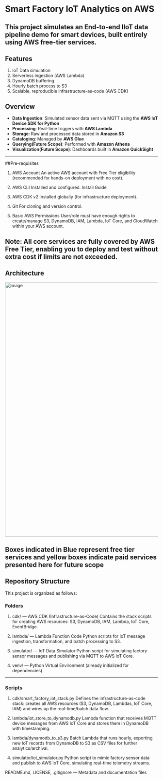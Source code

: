 # Smart Factory IoT Analytics on AWS

This project simulates an End-to-end IIoT data pipeline demo for smart devices, built entirely using AWS free-tier services.
---

## Features

1. IoT Data simulation
2. Serverless ingestion (AWS Lambda)
3. DynamoDB buffering
4. Hourly batch process to S3
5. Scalable, reproducible infrastructure-as-code (AWS CDK)

## Overview

- **Data Ingestion**: Simulated sensor data sent via MQTT using the **AWS IoT Device SDK for Python**
- **Processing**: Real-time triggers with **AWS Lambda**
- **Storage**: Raw and processed data stored in **Amazon S3**
- **Cataloging**: Managed by **AWS Glue**
- **Querying(Future Scope)**: Performed with **Amazon Athena**
- **Visualization(Future Scope)**: Dashboards built in **Amazon QuickSight**
---

##Pre-requisites

1. AWS Account
An active AWS account with Free Tier eligibility (recommended for hands-on deployment with no cost).

2. AWS CLI
Installed and configured. Install Guide

3. AWS CDK v2
Installed globally (for infrastructure deployment).

4. Git
For cloning and version control.

5. Basic AWS Permissions
User/role must have enough rights to create/manage S3, DynamoDB, IAM, Lambda, IoT Core, and CloudWatch within your AWS account.

Note:
All core services are fully covered by AWS Free Tier, enabling you to deploy and test without extra cost if limits are not exceeded.
---

## Architecture

<img width="1848" height="835" alt="image" src="https://github.com/user-attachments/assets/0253334f-8b22-459c-954f-e9c026938def" />

Boxes indicated in Blue represent free tier services and yellow boxes indicate paid services presented here for future scope
---

## Repository Structure

This project is organized as follows:

### Folders
1. cdk/ — AWS CDK (Infrastructure-as-Code)
Contains the stack scripts for creating AWS resources: S3, DynamoDB, IAM, Lambda, IoT Core, EventBridge.

2. lambda/ — Lambda Function Code
Python scripts for IoT message ingestion, transformation, and batch processing to S3.

3. simulator/ — IoT Data Simulator
Python script for simulating factory sensor messages and publishing via MQTT to AWS IoT Core.

4. venv/ — Python Virtual Environment (already initialized for dependencies)
---
### Scripts

1. cdk/smart_factory_iot_stack.py
Defines the infrastructure-as-code stack: creates all AWS resources (S3, DynamoDB, Lambdas, IoT Core, IAM) and wires up the real-time/batch data flow.

2. lambda/iot_store_to_dynamodb.py
Lambda function that receives MQTT device messages from AWS IoT Core and stores them in DynamoDB with timestamping.

3. lambda/dynamodb_to_s3.py
Batch Lambda that runs hourly, exporting new IoT records from DynamoDB to S3 as CSV files for further analytics/archival.

4. simulator/iot_simulator.py
Python script to mimic factory sensor data and publish to AWS IoT Core, simulating real-time telemetry streams.

README.md, LICENSE, .gitignore — Metadata and documentation files


